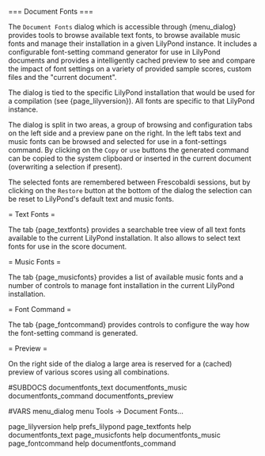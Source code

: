=== Document Fonts ===

The `Document Fonts` dialog which is accessible through {menu_dialog} provides
tools to browse available text fonts, to browse available music fonts and manage
their installation in a given LilyPond instance. It includes a configurable
font-setting command generator for use in LilyPond documents and provides a
intelligently cached preview to see and compare the impact of font settings on a
variety of provided sample scores, custom files and the "current document".

The dialog is tied to the specific LilyPond installation that would be used for
a compilation (see {page_lilyversion}). All fonts are specific to that LilyPond
instance.

The dialog is split in two areas, a group of browsing and configuration tabs on
the left side and a preview pane on the right. In the left tabs text and music
fonts can be browsed and selected for use in a font-settings command. By
clicking on the `Copy` or `use` buttons the generated command can be copied to
the system clipboard or inserted in the current document (overwriting a
selection if present).

The selected fonts are remembered between Frescobaldi sessions, but by clicking
on the `Restore` button at the bottom of the dialog the selection can be reset
to LilyPond's default text and music fonts.

= Text Fonts =

The tab {page_textfonts} provides a searchable tree view of all text fonts
available to the current LilyPond installation. It also allows to select text
fonts for use in the score document.

= Music Fonts =

The tab {page_musicfonts} provides a list of available music fonts and a number
of controls to manage font installation in the current LilyPond installation.

= Font Command =

The tab {page_fontcommand} provides controls to configure the way how the
font-setting command is generated.

= Preview =

On the right side of the dialog a large area is reserved for a (cached) preview
of various scores using all combinations.

#SUBDOCS
documentfonts_text
documentfonts_music
documentfonts_command
documentfonts_preview

#VARS
menu_dialog menu Tools -> Document Fonts...

page_lilyversion help prefs_lilypond
page_textfonts help documentfonts_text
page_musicfonts help documentfonts_music
page_fontcommand help documentfonts_command
